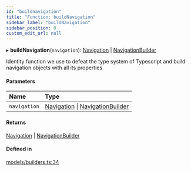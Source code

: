 ```yaml
---
id: "buildnavigation"
title: "Function: buildNavigation"
sidebar_label: "buildNavigation"
sidebar_position: 0
custom_edit_url: null
---
```


▸ **buildNavigation**(`navigation`): [Navigation](../interfaces/navigation.md) \| [NavigationBuilder](../types/navigationbuilder.md)

Identity function we use to defeat the type system of Typescript and build
navigation objects with all its properties

#### Parameters

| Name | Type |
| :------ | :------ |
| `navigation` | [Navigation](../interfaces/navigation.md) \| [NavigationBuilder](../types/navigationbuilder.md) |

#### Returns

[Navigation](../interfaces/navigation.md) \| [NavigationBuilder](../types/navigationbuilder.md)

#### Defined in

[models/builders.ts:34](https://github.com/Camberi/firecms/blob/b1328ad/src/models/builders.ts#L34)
